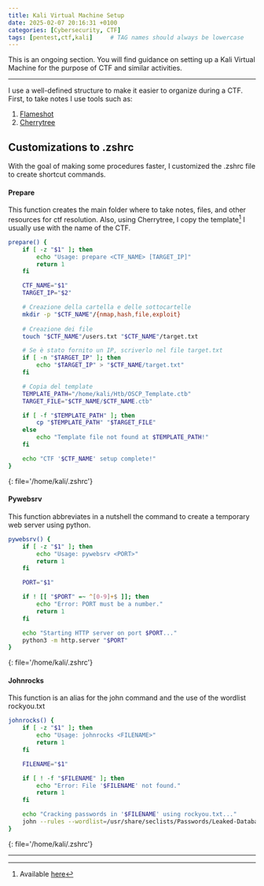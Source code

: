 ```yaml
---
title: Kali Virtual Machine Setup
date: 2025-02-07 20:16:31 +0100
categories: [Cybersecurity, CTF]
tags: [pentest,ctf,kali]     # TAG names should always be lowercase
---
```


This is an ongoing section. You will find guidance on setting up a Kali Virtual Machine for the purpose of CTF and similar activities.

---

I use a well-defined structure to make it easier to organize during a CTF. First, to take notes I use tools such as:

1. [Flameshot](https://flameshot.org/)
2. [Cherrytree](https://github.com/giuspen/cherrytree)

## Customizations to .zshrc

With the goal of making some procedures faster, I customized the .zshrc file to create shortcut commands.

#### Prepare

This function creates the main folder where to take notes, files, and other resources for ctf resolution. Also, using Cherrytree, I copy the template[^ctb-template] I usually use with the name of the CTF.

```bash
prepare() {
    if [ -z "$1" ]; then
        echo "Usage: prepare <CTF_NAME> [TARGET_IP]"
        return 1
    fi

    CTF_NAME="$1"
    TARGET_IP="$2"

    # Creazione della cartella e delle sottocartelle
    mkdir -p "$CTF_NAME"/{nmap,hash,file,exploit}
    
    # Creazione dei file
    touch "$CTF_NAME"/users.txt "$CTF_NAME"/target.txt

    # Se è stato fornito un IP, scriverlo nel file target.txt
    if [ -n "$TARGET_IP" ]; then
        echo "$TARGET_IP" > "$CTF_NAME/target.txt"
    fi

    # Copia del template
    TEMPLATE_PATH="/home/kali/Htb/OSCP_Template.ctb"
    TARGET_FILE="$CTF_NAME/$CTF_NAME.ctb"

    if [ -f "$TEMPLATE_PATH" ]; then
        cp "$TEMPLATE_PATH" "$TARGET_FILE"
    else
        echo "Template file not found at $TEMPLATE_PATH!"
    fi

    echo "CTF '$CTF_NAME' setup complete!"
}
```
{: file='/home/kali/.zshrc'}

#### Pywebsrv

This function abbreviates in a nutshell the command to create a temporary web server using python.

```bash
pywebsrv() {
    if [ -z "$1" ]; then
        echo "Usage: pywebsrv <PORT>"
        return 1
    fi

    PORT="$1"

    if ! [[ "$PORT" =~ ^[0-9]+$ ]]; then
        echo "Error: PORT must be a number."
        return 1
    fi

    echo "Starting HTTP server on port $PORT..."
    python3 -m http.server "$PORT"
}
```
{: file='/home/kali/.zshrc'}

#### Johnrocks

This function is an alias for the john command and the use of the wordlist rockyou.txt

```bash
johnrocks() {
    if [ -z "$1" ]; then
        echo "Usage: johnrocks <FILENAME>"
        return 1
    fi

    FILENAME="$1"

    if [ ! -f "$FILENAME" ]; then
        echo "Error: File '$FILENAME' not found."
        return 1
    fi

    echo "Cracking passwords in '$FILENAME' using rockyou.txt..."
    john --rules --wordlist=/usr/share/seclists/Passwords/Leaked-Databases/rockyou.txt "$FILENAME"
}
```
{: file='/home/kali/.zshrc'}

---

[^ctb-template]: Available [here](https://411hall.github.io/assets/files/CTF_template.ctb)